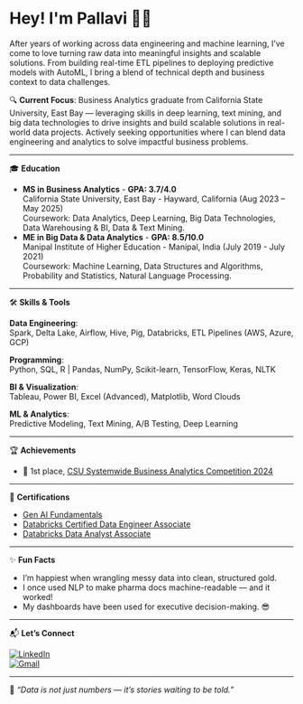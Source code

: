 # Hey! I'm Pallavi 👩‍💻


After years of working across data engineering and machine learning, I’ve come to love turning raw data into meaningful insights and scalable solutions. From building real-time ETL pipelines to deploying predictive models with AutoML, I bring a blend of technical depth and business context to data challenges.

🔍 **Current Focus**: Business Analytics graduate from California State University, East Bay — leveraging skills in deep learning, text mining, and big data technologies to drive insights and build scalable solutions in real-world data projects. Actively seeking opportunities where I can blend data engineering and analytics to solve impactful business problems.

---

🎓 **Education**
- **MS in Business Analytics** - **GPA: 3.7/4.0**  
  California State University, East Bay - Hayward, California (Aug 2023 – May 2025)  
  Coursework: Data Analytics, Deep Learning, Big Data Technologies, Data Warehousing & BI, Data & Text Mining.
- **ME in Big Data & Data Analytics** - **GPA: 8.5/10.0**  
  Manipal Institute of Higher Education - Manipal, India (July 2019 - July 2021)  
  Coursework: Machine Learning, Data Structures and Algorithms, Probability and Statistics, Natural Language Processing.
---

🛠️ **Skills & Tools**

**Data Engineering**:  
Spark, Delta Lake, Airflow, Hive, Pig, Databricks, ETL Pipelines (AWS, Azure, GCP)

**Programming**:  
Python, SQL, R | Pandas, NumPy, Scikit-learn, TensorFlow, Keras, NLTK

**BI & Visualization**:  
Tableau, Power BI, Excel (Advanced), Matplotlib, Word Clouds

**ML & Analytics**:  
Predictive Modeling, Text Mining, A/B Testing, Deep Learning

---

🏆 **Achievements**
- 🥇 1st place, [CSU Systemwide Business Analytics Competition 2024](https://www.csus.edu/college/business-administration/centers-programs/announcements.html)

---

📜 **Certifications**
- [Gen AI Fundamentals](https://credentials.databricks.com/bad03bde-a4a6-44f6-af15-ee06a57744de#acc.rAzBG6Vg)
- [Databricks Certified Data Engineer Associate](https://credentials.databricks.com/dc1d7ff0-a34e-427a-9e69-d76e11f2dd73#acc.9NM3e8pT)  
- [Databricks Data Analyst Associate](https://credentials.databricks.com/7e51594d-f4fb-4ccf-92b8-69c02e95a1f9#acc.ysNLHAkh)

---

✨ **Fun Facts**
- I’m happiest when wrangling messy data into clean, structured gold.
- I once used NLP to make pharma docs machine-readable — and it worked!
- My dashboards have been used for executive decision-making. 😎

---

📬 **Let’s Connect**

[![LinkedIn](https://img.shields.io/badge/LinkedIn-blue?logo=linkedin&logoColor=white)](https://www.linkedin.com/in/pallavi-gowdar-nagaraj)  
[![Gmail](https://img.shields.io/badge/Email-red?logo=gmail&logoColor=white)](mailto:pallavigowdar17@gmail.com)


---

📌 _“Data is not just numbers — it’s stories waiting to be told.”_
